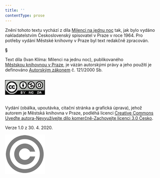```yaml
---
title: ''
contentType: prose
---
```


Znění tohoto textu vychází z díla [Milenci na jednu noc](https://search.mlp.cz/cz/titul/milenci-na-jednu-noc/128670/#book-content) tak, jak bylo vydáno nakladatelstvím Československý spisovatel v Praze v roce 1964. Pro potřeby vydání Městské knihovny v Praze byl text redakčně zpracován.

**§**

Text díla (Ivan Klíma: Milenci na jednu noc), publikovaného [Městskou knihovnou v Praze](https://www.mlp.cz/cz/), je vázán autorskými právy a jeho použití je definováno [Autorským zákonem](https://www.mkcr.cz/predpisy-zakonu-709.html) č. 121/2000 Sb.

[![image001.jpg](./resources/image001_fmt.png)](https://creativecommons.org/licenses/by-nc-sa/3.0/cz/)

Vydání (obálka, upoutávka, citační stránka a grafická úprava), jehož autorem je Městská knihovna v Praze, podléhá licenci [Creative Commons Uveďte autora-Nevyužívejte dílo komerčně-Zachovejte licenci 3.0 Česko](https://creativecommons.org/licenses/by-nc-sa/3.0/cz/).

  

Verze 1.0 z 30. 4. 2020.

  

![image002.jpg](./resources/image002_fmt.png)
